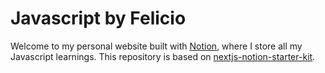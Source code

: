# Javascript by Felicio

Welcome to my personal website built with [Notion](https://www.notion.so/), where I store all my Javascript learnings. This repository is based on [nextjs-notion-starter-kit](https://github.com/transitive-bullshit/nextjs-notion-starter-kit).